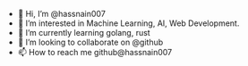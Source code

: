 - 👋 Hi, I’m @hassnain007
- 👀 I’m interested in Machine Learning, AI, Web Development.
- 🌱 I’m currently learning golang, rust
- 💞️ I’m looking to collaborate on @github
- 📫 How to reach me github@hassnain007

<!---
hassnain007/hassnain007 is a ✨ special ✨ repository because its `README.md` (this file) appears on your GitHub profile.
You can click the Preview link to take a look at your changes.
--->
